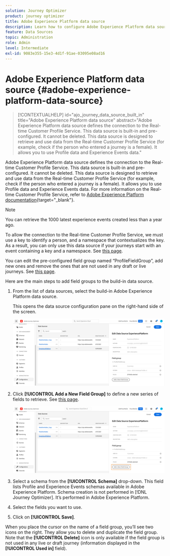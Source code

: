 ```yaml
---
solution: Journey Optimizer
product: journey optimizer
title: Adobe Experience Platform data source
description: Learn how to configure Adobe Experience Platform data source
feature: Data Sources
topic: Administration
role: Admin
level: Intermediate
exl-id: 9083e355-15e3-4d1f-91ae-03095e08ad16
---
```

# Adobe Experience Platform data source {#adobe-experience-platform-data-source}

>[!CONTEXTUALHELP]
>id="ajo_journey_data_source_built_in"
>title="Adobe Experience Platform data source"
>abstract="Adobe Experience Platform data source defines the connection to the Real-time Customer Profile Service. This data source is built-in and pre-configured. It cannot be deleted. This data source is designed to retrieve and use data from the Real-time Customer Profile Service (for example, check if the person who entered a journey is a female). It allows you to use Profile data and Experience Events data."

Adobe Experience Platform data source defines the connection to the Real-time Customer Profile Service. This data source is built-in and pre-configured. It cannot be deleted. This data source is designed to retrieve and use data from the Real-time Customer Profile Service (for example, check if the person who entered a journey is a female). It allows you to use Profile data and Experience Events data. For more information on the Real-time Customer Profile Service, refer to [Adobe Experience Platform documentation](https://experienceleague.adobe.com/docs/experience-platform/profile/home.html){target="_blank"}.

>[!NOTE]
>
>You can retrieve the 1000 latest experience events created less than a year ago.

To allow the connection to the Real-time Customer Profile Service, we must use a key to identify a person, and a namespace that contextualizes the key. As a result, you can only use this data source if your journeys start with an event containing a key and a namespace. See [this page](../building-journeys/journey.md).

You can edit the pre-configured field group named “ProfileFieldGroup”, add new ones and remove the ones that are not used in any draft or live journeys. See [this page](../datasource/configure-data-sources.md#define-field-groups).

Here are the main steps to add field groups to the build-in data source.

1. From the list of data sources, select the build-in Adobe Experience Platform data source.

    This opens the data source configuration pane on the right-hand side of the screen.

    ![](assets/journey23.png)

1. Click **[!UICONTROL Add a New Field Group]** to define a new series of fields to retrieve. See [this page](../datasource/configure-data-sources.md#define-field-groups).

    ![](assets/journey24.png)

1. Select a schema from the **[!UICONTROL Schema]** drop-down. This field lists Profile and Experience Events schemas available in Adobe Experience Platform. Schema creation is not performed in [!DNL Journey Optimizer]. It’s performed in Adobe Experience Platform.
1. Select the fields you want to use.
1. Click on **[!UICONTROL Save]**.

When you place the cursor on the name of a field group, you’ll see two icons on the right. They allow you to delete and duplicate the field group. Note that the **[!UICONTROL Delete]** icon is only available if the field group is not used in any live or draft journey (information displayed in the **[!UICONTROL Used in]** field).
